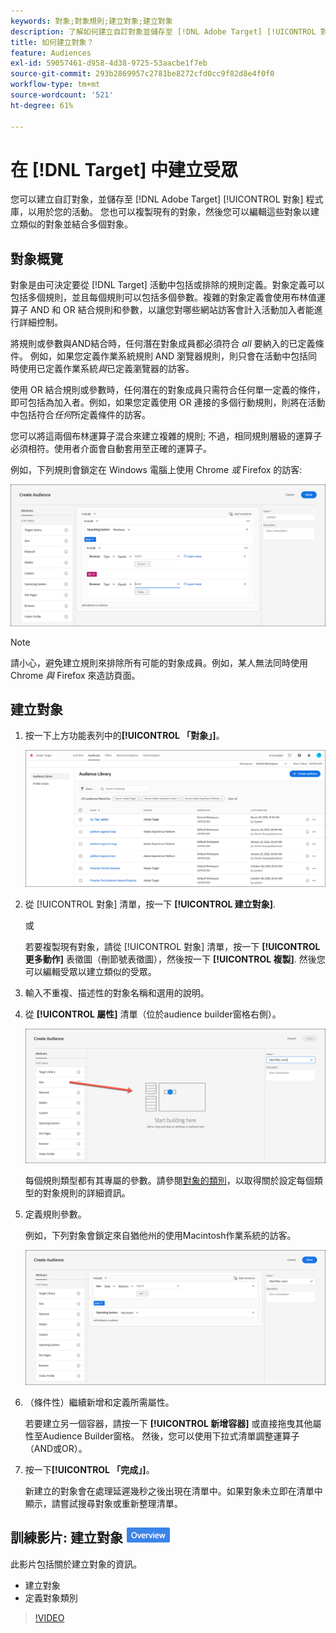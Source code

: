 ```yaml
---
keywords: 對象;對象規則;建立對象;建立對象
description: 了解如何建立自訂對象並儲存至 [!DNL Adobe Target] [!UICONTROL 對象] 供活動使用的程式庫。
title: 如何建立對象？
feature: Audiences
exl-id: 59057461-d958-4d38-9725-53aacbe1f7eb
source-git-commit: 293b2869957c2781be8272cfd0cc9f82d8e4f0f0
workflow-type: tm+mt
source-wordcount: '521'
ht-degree: 61%

---
```


# 在 [!DNL Target] 中建立受眾 

您可以建立自訂對象，並儲存至 [!DNL Adobe Target] [!UICONTROL 對象] 程式庫，以用於您的活動。 您也可以複製現有的對象，然後您可以編輯這些對象以建立類似的對象並結合多個對象。

## 對象概覽

對象是由可決定要從 [!DNL Target] 活動中包括或排除的規則定義。對象定義可以包括多個規則，並且每個規則可以包括多個參數。複雜的對象定義會使用布林值運算子 AND 和 OR 結合規則和參數，以讓您對哪些網站訪客會計入活動加入者能進行詳細控制。

將規則或參數與AND結合時，任何潛在對象成員都必須符合 *all* 要納入的已定義條件。 例如，如果您定義作業系統規則 AND 瀏覽器規則，則只會在活動中包括同時使用已定義作業系統&#x200B;*與*&#x200B;已定義瀏覽器的訪客。

使用 OR 結合規則或參數時，任何潛在的對象成員只需符合任何單一定義的條件，即可包括為加入者。例如，如果您定義使用 OR 連接的多個行動規則，則將在活動中包括符合&#x200B;*任何*&#x200B;所定義條件的訪客。

您可以將這兩個布林運算子混合來建立複雜的規則; 不過，相同規則層級的運算子必須相符。使用者介面會自動套用至正確的運算子。

例如，下列規則會鎖定在 Windows 電腦上使用 Chrome *或* Firefox 的訪客:

![建立受眾](assets/audience_create.png)

>[!NOTE]
>
>請小心，避免建立規則來排除所有可能的對象成員。例如，某人無法同時使用 Chrome *與* Firefox 來造訪頁面。

## 建立對象

1. 按一下上方功能表列中的&#x200B;**[!UICONTROL 「對象」]**。

   ![audiences_list image](assets/audiences_list.png)

1. 從 [!UICONTROL 對象] 清單，按一下 **[!UICONTROL 建立對象]**.

   或

   若要複製現有對象，請從 [!UICONTROL 對象] 清單，按一下 **[!UICONTROL 更多動作]** 表徵圖（刪節號表徵圖），然後按一下 **[!UICONTROL 複製]**. 然後您可以編輯受眾以建立類似的受眾。

1. 輸入不重複、描述性的對象名稱和選用的說明。
1. 從 **[!UICONTROL 屬性]** 清單（位於audience builder窗格右側）。

   ![拖放屬性](assets/drag-attribute.png)

   每個規則類型都有其專屬的參數。請參閱[對象的類別](/help/main/c-target/c-audiences/c-target-rules/target-rules.md#concept_E3A77E42F1644503A829B5107B20880D)，以取得關於設定每個類型的對象規則的詳細資訊。

1. 定義規則參數。

   例如，下列對象會鎖定來自猶他州的使用Macintosh作業系統的訪客。

   ![猶他州/麥金托什受眾](assets/adience-builder.png)

1. （條件性）繼續新增和定義所需屬性。

   若要建立另一個容器，請按一下 **[!UICONTROL 新增容器]** 或直接拖曳其他屬性至Audience Builder窗格。 然後，您可以使用下拉式清單調整運算子（AND或OR）。

1. 按一下&#x200B;**[!UICONTROL 「完成」]**。

   新建立的對象會在處理延遲幾秒之後出現在清單中。如果對象未立即在清單中顯示，請嘗試搜尋對象或重新整理清單。

## 訓練影片: 建立對象 ![總覽徽章](/help/main/assets/overview.png)

此影片包括關於建立對象的資訊。

* 建立對象
* 定義對象類別

>[!VIDEO](https://video.tv.adobe.com/v/17392)

